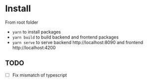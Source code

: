 # Install

From root folder

- `yarn` to install packages
- `yarn build` to build backend and frontend packages
- `yarn serve` to serve backend http://localhost:8090 and frontend http://localhost:4200

## TODO

- [ ] Fix mismatch of typescript

